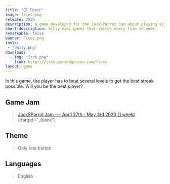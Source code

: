 ```yaml
---
title: "⏱️ Fisec"
image: fisec.png
release: 2020
description: A game developed for the JackSParrot Jam about playing silly mini-games that switch every five seconds.
short-description: Silly mini-games that switch every five seconds.
remarkable: false
banner: Fisec.png
tools:
 - "Unity.png"
download:
  - img: "Itch.png"
    link: https://itch.gerardgascon.com/fisec
layout: game
---
```


In this game, the player has to beat several levels to get the best streak possible. Will you be the best player?

## Game Jam

> [JackSParrot Jam --- April 27th - May 3rd 2020 (1 week)](https://itch.io/jam/jacksparrotjam/){:target="_blank"}

## Theme

> Only one button

## Languages

> English
